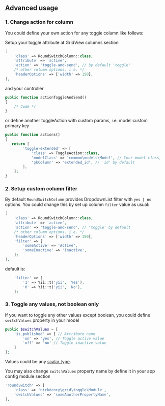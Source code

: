 Advanced usage
---

### 1. Change action for column

You could define your own action for any toggle column like follows:

Setup your toggle attribute at GridView columns section

```php
[
    'class' => RoundSwitchColumn::class,
    'attribute' => 'active',
    'action' => 'toggle-and-send', // by default 'toggle'
    /* other column options, i.e. */
    'headerOptions' => ['width' => 150],
],
```

and your controller

```php
public function actionToggleAndSend()
{
    /* Code */
}
```

or define another toggleAction with custom params, i.e. model custom primary key

```php
public function actions()
{
   return [
        'toggle-extended' => [
            'class' => ToggleAction::class,
            'modelClass' => 'common\models\Model', // Your model class,
            'pkColumn' => 'extended_id', // 'id' by default
        ],
    ];
}
```

### 2. Setup custom column filter

By default `RoundSwitchColumn` provides DropdownList filter with `yes | no` options.
You could change this by set up column `filter` value as usual:

```php
[
    'class' => RoundSwitchColumn::class,
    'attribute' => 'active',
    'action' => 'toggle-and-send', // 'toggle' by default
    /* other column options, i.e. */
    'headerOptions' => ['width' => 150],
    'filter' => [
        'someActive' => 'Active',
        'someInactive' => 'Inactive',
    ];
],
```

default is:

```php
    'filter' => [
        '1' => Yii::t('yii', 'Yes'),
        '0' => Yii::t('yii', 'No'),
    ];
```

### 3. Toggle any values, not boolean only

If you want to toggle any other values except boolean, you could define `switchValues` property in your model

```php
public $switchValues = [
    'is_published' => [ // Attribute name
        'on' => 'yes', // Toggle active value
        'off' => 'no' // Toggle inactive value
    ]
];
```

Values could be any [scalar type](http://php.net/manual/en/language.types.intro.php).

You may also change `switchValues` property name by define it in your app config module section

```php
'roundSwitch' => [
    'class' => 'nickdenry\grid\toggle\Module',
    'switchValues' => 'someAnotherPropertyName',
],
```

